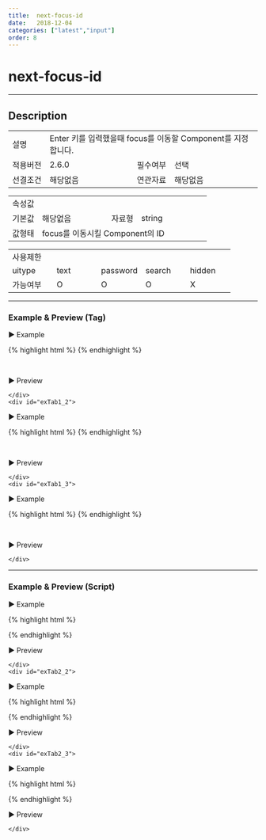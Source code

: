 ```yaml
---
title:  next-focus-id
date:   2018-12-04
categories: ["latest","input"]
order: 8
---
```


next-focus-id
===

---

## Description

<table style="width:100%">
    <colgroup>
        <col width="15%"/>
        <col width="35%"/>
        <col width="15%"/>
        <col width="35%"/>
    </colgroup>
    <tr>
        <td class="tdTitle tdBg">설명</td>
        <td colspan="3">Enter 키를 입력했을때 focus를 이동할 Component를 지정합니다.</td>
    </tr>
    <tr>
        <td class="tdTitle tdBg">적용버전</td>
        <td>2.6.0</td>
        <td class="tdTitle tdBg">필수여부</td>
        <td>선택</td>
    </tr>
    <tr>
        <td class="tdTitle tdBg">선결조건</td>
        <td>해당없음</td>
        <td class="tdTitle tdBg">연관자료</td>
        <td>해당없음</td>
    </tr>
</table>
<table style="width:100%">
    <colgroup>
        <col width="15%"/>
        <col width="35%"/>
        <col width="15%"/>
        <col width="35%"/>
    </colgroup>
    <tr>
        <td class="tdTitle tdBg tdCenter" colspan="4">속성값</td>
    </tr>
    <tr>
        <td class="tdTitle tdBg">기본값</td>
        <td>해당없음</td>
        <td class="tdTitle tdBg">자료형</td>
        <td>string</td>
    </tr>
    <tr>
        <td class="tdTitle tdBg">값형태</td>
        <td colspan="3">focus를 이동시킬 Component의 ID</td>
    </tr>
</table>

<table style="width:100%">
    <colgroup>
        <col width="20%"/>
        <col width="20%"/>
        <col width="20%"/>
        <col width="20%"/>
        <col width="20%"/>
    </colgroup>
    <tr>
        <td class="tdTitle tdBg tdCenter" colspan="5">사용제한</td>
    </tr>
    <tr>
        <td class="tdTitle tdBg">uitype</td>
        <td class="tdCenter">text</td>
        <td class="tdCenter">password</td>
        <td class="tdCenter">search</td>
        <td class="tdCenter">hidden</td>
    </tr>
    <tr>
        <td class="tdTitle tdBg">가능여부</td>
        <td class="tdBlue tdCenter">O</td>
        <td class="tdBlue tdCenter">O</td>
        <td class="tdBlue tdCenter">O</td>
        <td class="tdCenter">X</td>
    </tr>
</table>

---
### Example & Preview (Tag)

<sbux-tabs id="exTab1" name="exTab1" uitype="normal" title-target-id-array="exTab1_1^exTab1_2^exTab1_3" title-text-array="text^password^search">
</sbux-tabs>
<div class="tab-content">
    <div id="exTab1_1">

▶ Example

{% highlight html %}
<sbux-input id="sbIdx1_1" name="sbTagNm1_1" uitype="text" next-focus-id="sbIdx1_2"></sbux-input>
<sbux-input id="sbIdx1_2" name="sbTagNm1_2" uitype="text" next-focus-id="sbIdx1_1"></sbux-input>
{% endhighlight %}

<br>

▶ Preview

<sbux-input id="sbIdx1_1" name="sbTagNm1_1" uitype="text" next-focus-id="sbIdx1_2"></sbux-input>
<sbux-input id="sbIdx1_2" name="sbTagNm1_2" uitype="text" next-focus-id="sbIdx1_1"></sbux-input>

    </div>
    <div id="exTab1_2">

▶ Example

{% highlight html %}
<sbux-input id="sbIdx2_1" name="sbTagNm2_1" uitype="password" next-focus-id="sbIdx2_2"></sbux-input>
<sbux-input id="sbIdx2_2" name="sbTagNm2_2" uitype="password" next-focus-id="sbIdx2_1"></sbux-input>
{% endhighlight %}

<br>

▶ Preview

<sbux-input id="sbIdx2_1" name="sbTagNm2_1" uitype="password" next-focus-id="sbIdx2_2"></sbux-input>
<sbux-input id="sbIdx2_2" name="sbTagNm2_2" uitype="password" next-focus-id="sbIdx2_1"></sbux-input>

    </div>
    <div id="exTab1_3">

▶ Example

{% highlight html %}
<sbux-input id="sbIdx3_1" name="sbTagNm3_1" uitype="search" next-focus-id="sbIdx3_2"></sbux-input>
<sbux-input id="sbIdx3_2" name="sbTagNm3_2" uitype="search" next-focus-id="sbIdx3_1"></sbux-input>
{% endhighlight %}

<br>

▶ Preview

<sbux-input id="sbIdx3_1" name="sbTagNm3_1" uitype="search" next-focus-id="sbIdx3_2"></sbux-input>
<sbux-input id="sbIdx3_2" name="sbTagNm3_2" uitype="search" next-focus-id="sbIdx3_1"></sbux-input>

    </div>
</div>

---
### Example & Preview (Script)

<sbux-tabs id="exTab2" name="exTab2" uitype="normal" title-target-id-array="exTab2_1^exTab2_2^exTab2_3" title-text-array="text^password^search">
</sbux-tabs>
<div class="tab-content">
    <div id="exTab2_1">

▶ Example

{% highlight html %}
<div id="sbArea1_1"></div>
<div id="sbArea1_2"></div>
<script>
    $(document).ready(function(){
        $('#sbArea1_1').sbInput({
            name : 'sbScriptNm1_1',
            uitype : 'text',
			nextFocusId : 'sbArea1_2'
        });
        $('#sbArea1_2').sbInput({
            name : 'sbScriptNm1_2',
            uitype : 'text',
			nextFocusId : 'sbArea1_1'
        });
    }); 
</script>
{% endhighlight %}

<br>

▶ Preview 

<div id="sbArea1_1"></div>
<div id="sbArea1_2"></div>
<script>
    $(document).ready(function(){
        $('#sbArea1_1').sbInput({
            name : 'sbScriptNm1_1',
            uitype : 'text',
			nextFocusId : 'sbArea1_2'
        });
        $('#sbArea1_2').sbInput({
            name : 'sbScriptNm1_2',
            uitype : 'text',
			nextFocusId : 'sbArea1_1'
        });
    }); 
</script>

    </div>
    <div id="exTab2_2">

▶ Example

{% highlight html %}
<div id="sbArea2_1"></div>
<div id="sbArea2_2"></div>
<script>
    $(document).ready(function(){
        $('#sbArea2_1').sbInput({
            name : 'sbScriptNm2_1',
            uitype : 'text',
			nextFocusId : 'sbArea2_2'
        });
        $('#sbArea2_2').sbInput({
            name : 'sbScriptNm2_2',
            uitype : 'text',
			nextFocusId : 'sbArea2_1'
        });
    }); 
</script>
{% endhighlight %}

<br>

▶ Preview 

<div id="sbArea2_1"></div>
<div id="sbArea2_2"></div>
<script>
    $(document).ready(function(){
        $('#sbArea2_1').sbInput({
            name : 'sbScriptNm2_1',
            uitype : 'text',
			nextFocusId : 'sbArea2_2'
        });
        $('#sbArea2_2').sbInput({
            name : 'sbScriptNm2_2',
            uitype : 'text',
			nextFocusId : 'sbArea2_1'
        });
    }); 
</script>

    </div>
    <div id="exTab2_3">

▶ Example

{% highlight html %}
<div id="sbArea3_1"></div>
<div id="sbArea3_2"></div>
<script>
    $(document).ready(function(){
        $('#sbArea3_1').sbInput({
            name : 'sbScriptNm3_1',
            uitype : 'text',
			nextFocusId : 'sbArea3_2'
        });
        $('#sbArea3_2').sbInput({
            name : 'sbScriptNm3_2',
            uitype : 'text',
			nextFocusId : 'sbArea3_1'
        });
    }); 
</script>
{% endhighlight %}

<br>

▶ Preview 

<div id="sbArea3_1"></div>
<div id="sbArea3_2"></div>
<script>
    $(document).ready(function(){
        $('#sbArea3_1').sbInput({
            name : 'sbScriptNm3_1',
            uitype : 'text',
			nextFocusId : 'sbArea3_2'
        });
        $('#sbArea3_2').sbInput({
            name : 'sbScriptNm3_2',
            uitype : 'text',
			nextFocusId : 'sbArea3_1'
        });
    }); 
</script>

    </div>
</div>

